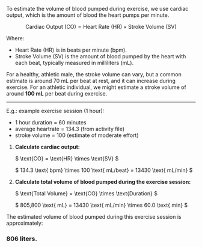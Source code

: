 To estimate the volume of blood pumped during exercise, we use cardiac output, which is the amount of blood the heart pumps per minute.

$$
\text{Cardiac Output (CO)} = \text{Heart Rate (HR)} \times \text{Stroke Volume (SV)}
$$

Where:
- Heart Rate (HR) is in beats per minute (bpm).
- Stroke Volume (SV) is the amount of blood pumped by the heart with each beat, typically measured in milliliters (mL).

For a healthy, athletic male, the stroke volume can vary, but a common estimate is around 70 mL per beat at rest, and it can increase during exercise. For an athletic individual, we might estimate a stroke volume of around **100 mL** per beat during exercise.

---

E.g.: example exercise session (1 hour):
   * 1 hour duration = 60 minutes
   * average heartrate = 134.3  (from activity file)
   * stroke volume = 100   (estimate of moderate effort)


1. **Calculate cardiac output:**
   
   $
   \text{CO} = \text{HR} \times \text{SV}
   $
   
   $
   134.3 \text{ bpm} \times 100 \text{ mL/beat} = 13430 \text{ mL/min}
   $


2. **Calculate total volume of blood pumped during the exercise session:**

   $
   \text{Total Volume} = \text{CO} \times \text{Duration}
   $

   $
   805,800 \text{ mL} = 13430 \text{ mL/min} \times 60.0 \text{ min}
   $



The estimated volume of blood pumped during this exercise session is approximately: 
### **806 liters**. 
